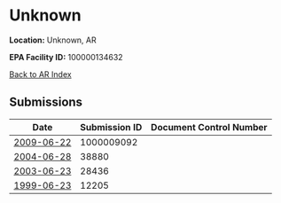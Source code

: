 # Unknown

**Location:** Unknown, AR

**EPA Facility ID:** 100000134632

[Back to AR Index](../../index.md)

## Submissions

| Date | Submission ID | Document Control Number |
|------|--------------|-------------------------|
| [2009-06-22](submissions/1000009092.md) | 1000009092 |  |
| [2004-06-28](submissions/38880.md) | 38880 |  |
| [2003-06-23](submissions/28436.md) | 28436 |  |
| [1999-06-23](submissions/12205.md) | 12205 |  |

